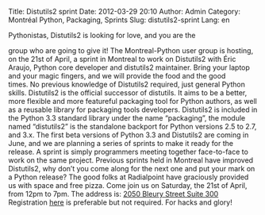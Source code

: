 Title: Distutils2 sprint
Date: 2012-03-29 20:10
Author: Admin
Category: Montréal Python, Packaging, Sprints
Slug: distutils2-sprint
Lang: en

<!--:en-->Pythonistas, Distutils2 is looking for love, and you are the
group who are going to give it! The Montreal-Python user group is
hosting, on the 21st of April, a sprint in Montreal to work
on Distutils2 with Éric Araujo, Python core developer and distutils2
maintainer. Bring your laptop and your magic fingers, and we will
provide the food and the good times. No previous knowledge of Distutils2
required, just general Python skills. Distutils2 is the official
successor of distutils. It aims to be a better, more flexible and more
featureful packaging tool for Python authors, as well as a reusable
library for packaging tools developers. Distutils2 is included in the
Python 3.3 standard library under the name “packaging”, the module named
“distutils2” is the standalone backport for Python versions 2.5 to 2.7,
and 3.x. The first beta versions of Python 3.3 and Distutils2 are coming
in June, and we are planning a series of sprints to make it ready for
the release. A sprint is simply programmers meeting together
face-to-face to work on the same project. Previous sprints held in
Montreal have improved Distutils2, why don’t you come along for the next
one and put your mark on a Python release? The good folks at
Radialpoint have graciously provided us with space and free pizza. Come
join us on Saturday, the 21st of April, from 12pm to 7pm. The address
is: [2050 Bleury Street Suite 300][] Registration [here][] is preferable
but not required. For hacks and glory!

  [2050 Bleury Street Suite 300]: http://g.co/maps/cuaxc
  [here]: http://www.eventbrite.ca/event/3261945567
